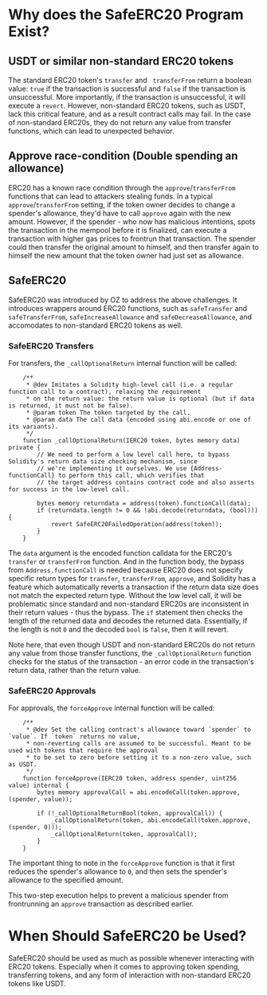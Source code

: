 # Why does the SafeERC20 Program Exist?

## USDT or similar non-standard ERC20 tokens
The standard ERC20 token's `transfer` and ` transferFrom` return a boolean value: `true` if the transaction is successful and `false` if the transaction is unsuccessful. More importantly, if the transaction is unsuccessful, it will execute a `revert`. However, non-standard ERC20 tokens, such as USDT, lack this critical feature, and as a result contract calls may fail.
In the case of non-standard ERC20s, they do not return any value from transfer functions, which can lead to unexpected behavior.

## Approve race-condition (Double spending an allowance)
ERC20 has a known race condition through the `approve`/`transferFrom` functions that can lead to attackers stealing funds. In a typical `approve`/`transferFrom` setting, if the token owner decides to change a spender's allowance, they'd have to call `approve` again with the new amount. However, if the spender - who now has malicious intentions, spots the transaction in the mempool before it is finalized, can execute a transaction with higher gas prices to frontrun that transaction. The spender could then transfer the original amount to himself, and then transfer again to himself the new amount that the token owner had just set as allowance.

## SafeERC20 
SafeERC20 was introduced by OZ to address the above challenges. It introduces wrappers around ERC20 functions, such as `safeTransfer` and `safeTransferFrom`, `safeIncreaseAllowance` and `safeDecreaseAllowance`, and accomodates to non-standard ERC20 tokens as well.

### SafeERC20 Transfers
For transfers, the `_callOptionalReturn` internal function will be called:
```
    /**
     * @dev Imitates a Solidity high-level call (i.e. a regular function call to a contract), relaxing the requirement
     * on the return value: the return value is optional (but if data is returned, it must not be false).
     * @param token The token targeted by the call.
     * @param data The call data (encoded using abi.encode or one of its variants).
     */
    function _callOptionalReturn(IERC20 token, bytes memory data) private {
        // We need to perform a low level call here, to bypass Solidity's return data size checking mechanism, since
        // we're implementing it ourselves. We use {Address-functionCall} to perform this call, which verifies that
        // the target address contains contract code and also asserts for success in the low-level call.

        bytes memory returndata = address(token).functionCall(data);
        if (returndata.length != 0 && !abi.decode(returndata, (bool))) {
            revert SafeERC20FailedOperation(address(token));
        }
    }
```
The `data` argument is the encoded function calldata for the ERC20's `transfer` or `transferFrom` function. And in the function body, the bypass from `Address.functionCall` is needed because ERC20 does not specify specific return types for `transfer`, `transferFrom`, `approve`, and Solidity has a feature which automatically reverts a transaction if the return data size does not match the expected return type. Without the low level call, it will be problematic since standard and non-standard ERC20s are inconsistent in their return values - thus the bypass. The `if` statement then checks the length of the returned data and decodes the returned data. Essentially, if the length is not `0` and the decoded `bool` is `false`, then it will revert.

Note here, that even though USDT and non-standard ERC20s do not return any value from those transfer functions, the `_callOptionalReturn` function checks for the status of the transaction - an error code in the transaction's return data, rather than the return value.

### SafeERC20 Approvals
For approvals, the `forceApprove` internal function will be called:
```
    /**
     * @dev Set the calling contract's allowance toward `spender` to `value`. If `token` returns no value,
     * non-reverting calls are assumed to be successful. Meant to be used with tokens that require the approval
     * to be set to zero before setting it to a non-zero value, such as USDT.
     */
    function forceApprove(IERC20 token, address spender, uint256 value) internal {
        bytes memory approvalCall = abi.encodeCall(token.approve, (spender, value));

        if (!_callOptionalReturnBool(token, approvalCall)) {
            _callOptionalReturn(token, abi.encodeCall(token.approve, (spender, 0)));
            _callOptionalReturn(token, approvalCall);
        }
    }
```
The important thing to note in the `forceApprove` function is that it first reduces the spender's allowance to `0`, and then sets the spender's allowance to the specified amount.

This two-step execution helps to prevent a malicious spender from frontrunning an `approve` transaction as described earlier.

# When Should SafeERC20 be Used?
SafeERC20 should be used as much as possible whenever interacting with ERC20 tokens. Especially when it comes to approving token spending, transferring tokens, and any form of interaction with non-standard ERC20 tokens like USDT.